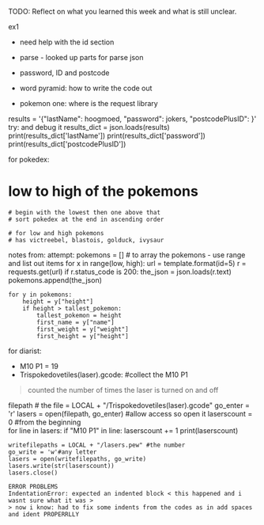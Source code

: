 TODO: Reflect on what you learned this week and what is still unclear.

ex1
- need help with the id section 
- parse - looked up parts for parse json 
- password, ID and postcode 

- word pyramid: how to write the code out 
- pokemon one: where is the request library 

results = '{"lastName": hoogmoed, "password": jokers, "postcodePlusID": }'
    try: and debug it
    results_dict = json.loads(results)
    print(results_dict['lastName'])
    print(results_dict['password'])
    print(results_dict['postcodePlusID'])

for pokedex:
# low to high of the pokemons 
    # begin with the lowest then one above that 
    # sort pokedex at the end in ascending order

    # for low and high pokemons 
    # has victreebel, blastois, golduck, ivysaur 

notes from: 
attempt:
pokemons = [] # to array the pokemons - use range and list out items 
    for x in range(low, high):
    url = template.format(id=5)
    r = requests.get(url)
    if r.status_code is 200:
        the_json = json.loads(r.text)
        pokemons.append(the_json)
    
    for y in pokemons:
        height = y["height"]
        if height > tallest_pokemon:
            tallest_pokemon = height 
            first_name = y["name"]
            first_weight = y["weight"]
            first_height = y["height"]

for diarist: 
- M10 P1 = 19
- Trispokedovetiles(laser).gcode: #collect the M10 P1 
> counted the number of times the laser is turned on and off 

filepath # the file = LOCAL + "/Trispokedovetiles(laser).gcode"
    go_enter = 'r'
    lasers = open(filepath, go_enter) #allow access so open it 
    laserscount = 0 #from the beginning  
    for line in lasers:
        if "M10 P1" in line:
            laserscount += 1
    print(laserscount)

    writefilepaths = LOCAL + "/lasers.pew" #the number
    go_write = 'w'#any letter 
    lasers = open(writefilepaths, go_write)
    lasers.write(str(laserscount))
    lasers.close()

    ERROR PROBLEMS 
    IndentationError: expected an indented block < this happened and i wasnt sure what it was >
    > now i know: had to fix some indents from the codes as in add spaces and ident PROPERRLLY 
